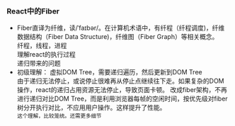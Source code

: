 ### React中的Fiber
- Fiber直译为纤维，读/ˈfaɪbər/。在计算机术语中，有纤程（纤程调度)，纤维数据结构（Fiber Data Structure)，纤维图（Fiber Graph）等相关概念。  
纤程，线程，进程  
理解react的执行过程  
递归带来的问题  
- 初级理解：
虚拟DOM Tree，需要递归遍历，然后更新到DOM Tree  
由于递归无法停止，或说停止很难再从停止点继续往下走。如果复杂的DOM操作，react的递归占用资源无法停止，导致页面卡顿。
改成fiber架构，不再进行递归对比DOM Tree，而是利用浏览器每帧的空闲时间，按优先级对fiber树分开执行对比，不应用用户操作。这样提升了性能。  
`这个理解，比较笼统。还需更多细节`